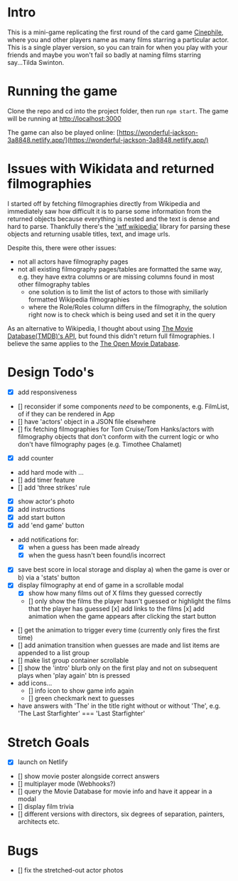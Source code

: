 # Intro
This is a mini-game replicating the first round of the card game [Cinephile](https://www.cinephilegame.com/), where
you and other players name as many films starring a particular actor. This is a single player version, so you can train for
when you play with your friends and maybe you won't fail so badly at naming films starring say...Tilda Swinton.

# Running the game
Clone the repo and cd into the project folder, then run `npm start`. The game will be running at [http://localhost:3000](http://localhost:3000) 

The game can also be played online: [https://wonderful-jackson-3a8848.netlify.app/](https://wonderful-jackson-3a8848.netlify.app/)

# Issues with Wikidata and returned filmographies
I started off by fetching filmographies directly from Wikipedia and immediately saw how difficult it is to parse some information from the returned objects because everything is nested and the text is dense and hard to parse. Thankfully there's the ['wtf wikipedia'](https://github.com/spencermountain/wtf_wikipedia/) library for parsing these objects and returning usable titles, text, and image urls.

Despite this, there were other issues:
- not all actors have filmography pages
- not all existing filmography pages/tables are formatted the same way, e.g. they have extra columns or are missing columns found in most other filmography tables
  - one solution is to limit the list of actors to those with similiarly formatted Wikipedia filmographies
  - where the Role/Roles column differs in the filmography, the solution right now is to check which is being used and set it in the query

As an alternative to Wikipedia, I thought about using [The Movie Database(TMDB)'s API](https://developers.themoviedb.org/), but found this
didn't return full filmographies. I believe the same applies to the [The Open Movie Database](http://www.omdbapi.com/).

 # Design Todo's
- [x] add responsiveness
- [] reconsider if some components _need_ to be components, e.g. FilmList, of if they can be rendered in App
- [] have 'actors' object in a JSON file elsewhere
- [] fix fetching filmographies for Tom Cruise/Tom Hanks/actors with filmography objects that don't conform with the current logic
or who don't have filmography pages (e.g. Timothee Chalamet)
- [x] add counter
- add hard mode with ...
 - [] add timer feature
 - [] add 'three strikes' rule
- [x] show actor's photo
- [x] add instructions
- [x] add start button
- [x] add 'end game' button
- add notifications for:
  - [x] when a guess has been made already
  - [x] when the guess hasn't been found/is incorrect
- [x] save best score in local storage and display a) when the game is over or b) via a 'stats' button
- [x] display filmography at end of game in a scrollable modal
  - [x] show how many films out of X films they guessed correctly
  - [] only show the films the player hasn't guessed or highlight the films that the player has guessed
[x] add links to the films
[x] add animation when the game appears after clicking the start button
 - [] get the animation to trigger every time (currently only fires the first time)
- [] add animation transition when guesses are made and list items are appended to a list group
- [] make list group container scrollable
- [] show the 'intro' blurb only on the first play and not on subsequent plays when 'play again' btn is pressed
- add icons...
  - [] info icon to show game info again
  - [] green checkmark next to guesses 
- have answers with 'The' in the title right without or without 'The', e.g. 'The Last Starfighter' === 'Last Starfighter'

# Stretch Goals
- [x] launch on Netlify
- [] show movie poster alongside correct answers 
- [] multiplayer mode (Webhooks?)
- [] query the Movie Database for movie info and have it appear in a modal
- [] display film trivia
- [] different versions with directors, six degrees of separation, painters, architects etc.

# Bugs
- [] fix the stretched-out actor photos
